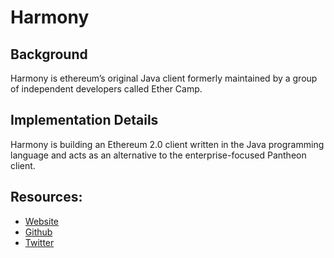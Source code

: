 # Harmony

## Background

Harmony is ethereum’s original Java client formerly maintained by a group of independent developers called Ether Camp.

## Implementation Details

Harmony is building an Ethereum 2.0 client written in the Java programming language and acts as an alternative to the enterprise-focused Pantheon client.

## Resources:
* [Website](https://pegasys.tech/)
* [Github](https://github.com/PegaSysEng/pantheon)
* [Twitter](https://twitter.com/pegasyseng)
